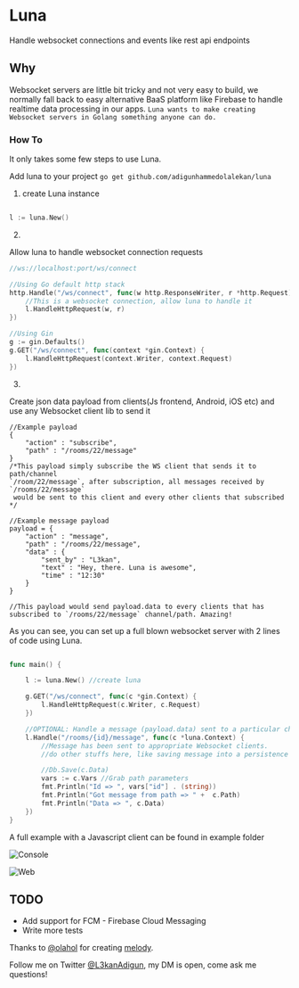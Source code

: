 # Luna
Handle websocket connections and events like rest api endpoints

## Why
Websocket servers are little bit tricky and not very easy to build, we normally fall back to easy alternative BaaS platform like Firebase to handle realtime data processing in our apps.
`Luna wants to make creating Websocket servers in Golang something anyone can do.`


### How To
It only takes some few steps to use Luna.

Add luna to your project
`go get github.com/adigunhammedolalekan/luna`

1. create Luna instance

```Go 

l := luna.New()

```

2.

Allow luna to handle websocket connection requests
```Go
//ws://localhost:port/ws/connect

//Using Go default http stack
http.Handle("/ws/connect", func(w http.ResponseWriter, r *http.Request) {
	//This is a websocket connection, allow luna to handle it
	l.HandleHttpRequest(w, r)
})

//Using Gin
g := gin.Defaults()
g.GET("/ws/connect", func(context *gin.Context) {
	l.HandleHttpRequest(context.Writer, context.Request)
})
```

3.

Create json data payload from clients(Js frontend, Android, iOS etc) and use any Websocket client lib to send it
```
//Example payload
{
	"action" : "subscribe",
	"path" : "/rooms/22/message"
}
/*This payload simply subscribe the WS client that sends it to path/channel 
`/room/22/message`, after subscription, all messages received by `/rooms/22/message`
 would be sent to this client and every other clients that subscribed
*/

//Example message payload
payload = {
	"action" : "message",
	"path" : "/rooms/22/message",
	"data" : {
		"sent_by" : "L3kan",
		"text" : "Hey, there. Luna is awesome",
		"time" : "12:30"
	}
}

//This payload would send payload.data to every clients that has subscribed to `/rooms/22/message` channel/path. Amazing!
```

As you can see, you can set up a full blown websocket server with 2 lines of code using Luna.
```Go

func main() {

	l := luna.New() //create luna

	g.GET("/ws/connect", func(c *gin.Context) {
		l.HandleHttpRequest(c.Writer, c.Request)
	})

	//OPTIONAL: Handle a message (payload.data) sent to a particular channel/path
	l.Handle("/rooms/{id}/message", func(c *luna.Context) {
		//Message has been sent to appropriate Websocket clients.
		//do other stuffs here, like saving message into a persistence layer?

		//Db.Save(c.Data)
		vars := c.Vars //Grab path parameters
		fmt.Println("Id => ", vars["id"] . (string))
		fmt.Println("Got message from path => " +  c.Path)
		fmt.Println("Data => ", c.Data)
	})
}
```

A full example with a Javascript client can be found in example folder

![Console](https://github.com/adigunhammedolalekan/luna/blob/master/art/console.PNG)

![Web](https://github.com/adigunhammedolalekan/luna/blob/master/art/web.PNG)

## TODO

* Add support for FCM - Firebase Cloud Messaging
* Write more tests

Thanks to [@olahol](https://github.com/olahol) for creating [melody](https://github.com/olahol/melody).

Follow me on Twitter [@L3kanAdigun](https://twitter.com/L3kanAdigun), my DM is open, come ask me questions!
